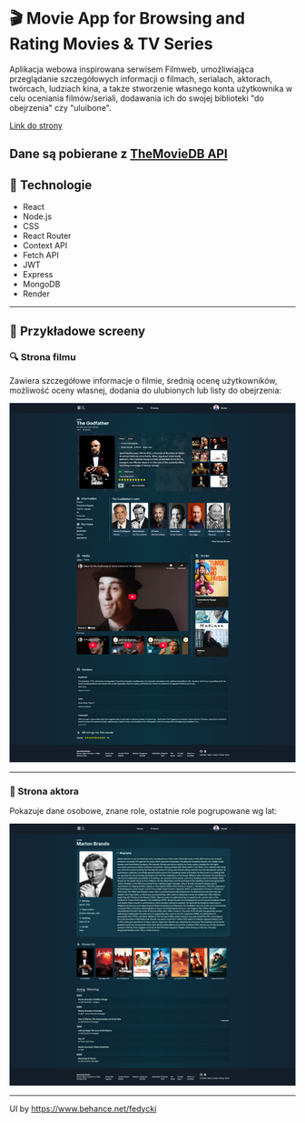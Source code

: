 # 🎬 Movie App for Browsing and Rating Movies & TV Series

Aplikacja webowa inspirowana serwisem Filmweb, umożliwiająca przeglądanie szczegółowych informacji o filmach, serialach, aktorach, twórcach, ludziach kina, a także stworzenie własnego konta użytkownika w celu oceniania filmów/seriali, dodawania ich do swojej biblioteki "do obejrzenia" czy "uluibone".

[Link do strony](https://movie-app-frontend-xmty.onrender.com)

Dane są pobierane z [TheMovieDB API](https://www.themoviedb.org/)
---

## 🔧 Technologie

- React
- Node.js
- CSS
- React Router
- Context API
- Fetch API
- JWT
- Express
- MongoDB
- Render

---

## 📸 Przykładowe screeny

### 🔍 Strona filmu

Zawiera szczegółowe informacje o filmie, średnią ocenę użytkowników, możliwość oceny własnej, dodania do ulubionych lub listy do obejrzenia:

![Screenshot - Strona filmu](./screenshots/movie_page.png)

---

### 👤 Strona aktora

Pokazuje dane osobowe, znane role, ostatnie role pogrupowane wg lat:

![Screenshot - Strona aktora](./screenshots/actor_page.png)

---

UI by https://www.behance.net/fedycki